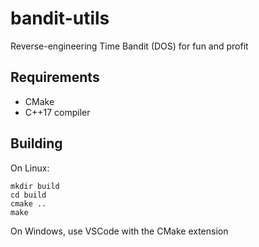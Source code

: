 # bandit-utils

Reverse-engineering Time Bandit (DOS) for fun and profit

## Requirements

* CMake
* C++17 compiler

## Building

On Linux:

```
mkdir build
cd build
cmake ..
make
```

On Windows, use VSCode with the CMake extension
